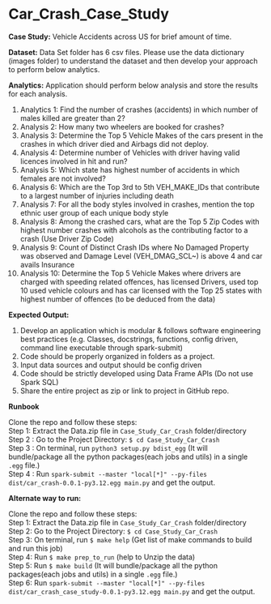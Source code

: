 # Car_Crash_Case_Study

**Case Study:** Vehicle Accidents across US for brief amount of time.

**Dataset:** Data Set folder has 6 csv files. Please use the data dictionary (images folder) to understand the dataset and then develop your approach to perform below analytics.

**Analytics:** 
Application should perform below analysis and store the results for each analysis.
1.	Analytics 1: Find the number of crashes (accidents) in which number of males killed are greater than 2?
2.	Analysis 2: How many two wheelers are booked for crashes? 
3.	Analysis 3: Determine the Top 5 Vehicle Makes of the cars present in the crashes in which driver died and Airbags did not deploy.
4.	Analysis 4: Determine number of Vehicles with driver having valid licences involved in hit and run? 
5.	Analysis 5: Which state has highest number of accidents in which females are not involved? 
6.	Analysis 6: Which are the Top 3rd to 5th VEH_MAKE_IDs that contribute to a largest number of injuries including death
7.	Analysis 7: For all the body styles involved in crashes, mention the top ethnic user group of each unique body style  
8.	Analysis 8: Among the crashed cars, what are the Top 5 Zip Codes with highest number crashes with alcohols as the contributing factor to a crash (Use Driver Zip Code)
9.	Analysis 9: Count of Distinct Crash IDs where No Damaged Property was observed and Damage Level (VEH_DMAG_SCL~) is above 4 and car avails Insurance
10.	Analysis 10: Determine the Top 5 Vehicle Makes where drivers are charged with speeding related offences, has licensed Drivers, used top 10 used vehicle colours and has car licensed with the Top 25 states with highest number of offences (to be deduced from the data)

**Expected Output:**
1.	Develop an application which is modular & follows software engineering best practices (e.g. Classes, docstrings, functions, config driven, command line executable through spark-submit)
2.	Code should be properly organized in folders as a project.
3.	Input data sources and output should be config driven
4.	Code should be strictly developed using Data Frame APIs (Do not use Spark SQL)
5.	Share the entire project as zip or link to project in GitHub repo.

**Runbook**

Clone the repo and follow these steps:                 
Step 1: Extract the Data.zip file in `Case_Study_Car_Crash` folder/directory                
Step 2 : Go to the Project Directory: `$ cd Case_Study_Car_Crash`                                 
Step 3 : On terminal, run `python3 setup.py bdist_egg` (It will bundle/package all the python packages(each jobs and utils) in a single `.egg` file.)              
Step 4 : Run `spark-submit --master "local[*]" --py-files dist/car_crash-0.0.1-py3.12.egg main.py` and get the output.                       

**Alternate way to run:**

Clone the repo and follow these steps:                        
Step 1: Extract the Data.zip file in `Case_Study_Car_Crash` folder/directory                   
Step 2: Go to the Project Directory: `$ cd Case_Study_Car_Crash`                             
Step 3: On terminal, run `$ make help` (Get list of make commands to build and run this job)                 
Step 4: Run `$ make prep_to_run` (help to Unzip the data)                                                      
Step 5: Run `$ make build` (It will bundle/package all the python packages(each jobs and utils) in a single `.egg` file.)                                               
Step 6: Run `spark-submit --master "local[*]" --py-files dist/car_crash_case_study-0.0.1-py3.12.egg main.py` and get the output.                                       

